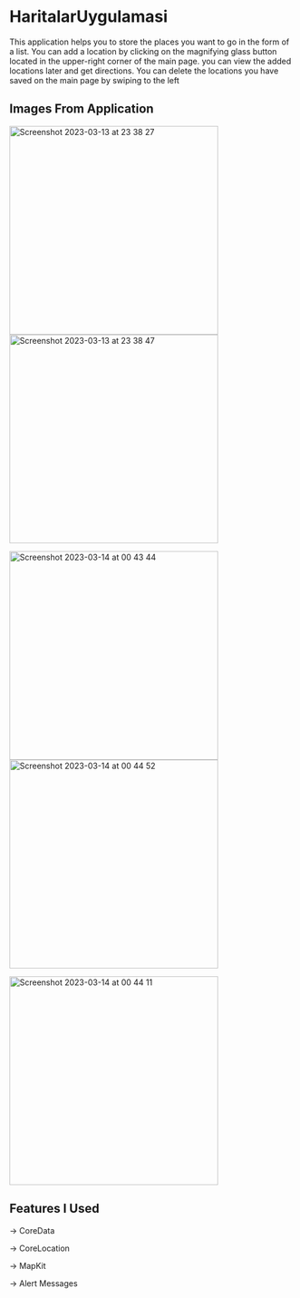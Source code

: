# HaritalarUygulamasi
This application helps you to store the places you want to go in the form of a list. You can add a location by clicking on the magnifying glass button located in the upper-right corner of the main page. you can view the added locations later and get directions. You can delete the locations you have saved on the main page by swiping to the left
## Images From Application 

<img width="368" alt="Screenshot 2023-03-13 at 23 38 27" src="https://user-images.githubusercontent.com/96244256/224839345-aaceb4f8-77f8-4223-9799-5dd725867bc9.png">   <img width="368" alt="Screenshot 2023-03-13 at 23 38 47" src="https://user-images.githubusercontent.com/96244256/224839359-1fee9f79-f01e-4469-964e-17ee27ead443.png">

<img width="368" alt="Screenshot 2023-03-14 at 00 43 44" src="https://user-images.githubusercontent.com/96244256/224839382-a2ccfecb-51a9-433b-9be0-da2b62a8d073.png">   <img width="368" alt="Screenshot 2023-03-14 at 00 44 52" src="https://user-images.githubusercontent.com/96244256/224839409-35d090a1-a016-4d74-b788-7550b7f52d9f.png">

<img width="368" alt="Screenshot 2023-03-14 at 00 44 11" src="https://user-images.githubusercontent.com/96244256/224839450-d197a5b0-f7a3-400e-9f19-9585a50b67d4.png">


## Features I Used

-> CoreData

-> CoreLocation

-> MapKit

-> Alert Messages
